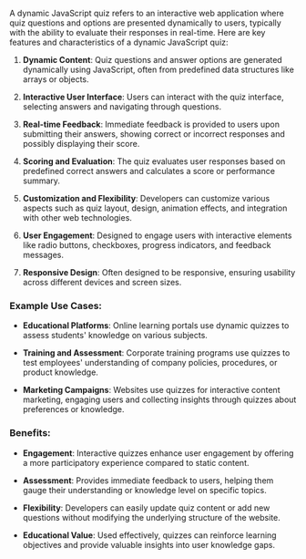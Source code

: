 A dynamic JavaScript quiz refers to an interactive web application where quiz questions and options are presented dynamically to users, typically with the ability to evaluate their responses in real-time. Here are key features and characteristics of a dynamic JavaScript quiz:

1. **Dynamic Content**: Quiz questions and answer options are generated dynamically using JavaScript, often from predefined data structures like arrays or objects.

2. **Interactive User Interface**: Users can interact with the quiz interface, selecting answers and navigating through questions.

3. **Real-time Feedback**: Immediate feedback is provided to users upon submitting their answers, showing correct or incorrect responses and possibly displaying their score.

4. **Scoring and Evaluation**: The quiz evaluates user responses based on predefined correct answers and calculates a score or performance summary.

5. **Customization and Flexibility**: Developers can customize various aspects such as quiz layout, design, animation effects, and integration with other web technologies.

6. **User Engagement**: Designed to engage users with interactive elements like radio buttons, checkboxes, progress indicators, and feedback messages.

7. **Responsive Design**: Often designed to be responsive, ensuring usability across different devices and screen sizes.

### Example Use Cases:

- **Educational Platforms**: Online learning portals use dynamic quizzes to assess students' knowledge on various subjects.
  
- **Training and Assessment**: Corporate training programs use quizzes to test employees' understanding of company policies, procedures, or product knowledge.
  
- **Marketing Campaigns**: Websites use quizzes for interactive content marketing, engaging users and collecting insights through quizzes about preferences or knowledge.

### Benefits:

- **Engagement**: Interactive quizzes enhance user engagement by offering a more participatory experience compared to static content.
  
- **Assessment**: Provides immediate feedback to users, helping them gauge their understanding or knowledge level on specific topics.

- **Flexibility**: Developers can easily update quiz content or add new questions without modifying the underlying structure of the website.

- **Educational Value**: Used effectively, quizzes can reinforce learning objectives and provide valuable insights into user knowledge gaps.
